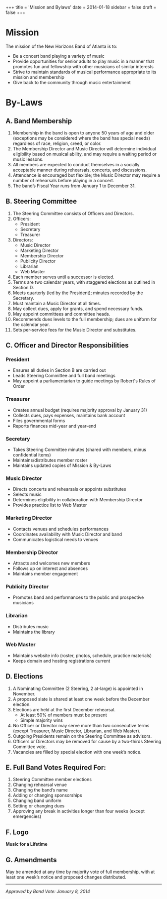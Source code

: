 +++
title = 'Mission and Bylaws'
date = 2014-01-18
sidebar = false
draft = false
+++


# Mission

The mission of the New Horizons Band of Atlanta is to:

- Be a concert band playing a variety of music  
- Provide opportunities for senior adults to play music in a manner that promotes fun and fellowship with other musicians of similar interests  
- Strive to maintain standards of musical performance appropriate to its mission and membership  
- Give back to the community through music entertainment

# By-Laws

## A. Band Membership

1. Membership in the band is open to anyone 50 years of age and older (exceptions may be considered where the band has special needs) regardless of race, religion, creed, or color.  
2. The Membership Director and Music Director will determine individual eligibility based on musical ability, and may require a waiting period or music lessons.  
3. All members are expected to conduct themselves in a socially acceptable manner during rehearsals, concerts, and discussions.  
4. Attendance is encouraged but flexible; the Music Director may require a number of rehearsals before playing in a concert.  
5. The band’s Fiscal Year runs from January 1 to December 31.

## B. Steering Committee

1. The Steering Committee consists of Officers and Directors.  
2. Officers:  
   - President  
   - Secretary  
   - Treasurer  
3. Directors:  
   - Music Director  
   - Marketing Director  
   - Membership Director  
   - Publicity Director  
   - Librarian  
   - Web Master  
4. Each member serves until a successor is elected.  
5. Terms are two calendar years, with staggered elections as outlined in Section D.  
6. Meets quarterly (led by the President); minutes recorded by the Secretary.  
7. Must maintain a Music Director at all times.  
8. May collect dues, apply for grants, and spend necessary funds.  
9. May appoint committees and committee heads.  
10. Recommends dues levels to the full membership; dues are uniform for the calendar year.  
11. Sets per-service fees for the Music Director and substitutes.

## C. Officer and Director Responsibilities

### President

- Ensures all duties in Section B are carried out  
- Leads Steering Committee and full band meetings  
- May appoint a parliamentarian to guide meetings by Robert's Rules of Order

### Treasurer

- Creates annual budget (requires majority approval by January 31)  
- Collects dues, pays expenses, maintains bank account  
- Files governmental forms  
- Reports finances mid-year and year-end

### Secretary

- Takes Steering Committee minutes (shared with members, minus confidential items)  
- Maintains/distributes member roster  
- Maintains updated copies of Mission & By-Laws

### Music Director

- Directs concerts and rehearsals or appoints substitutes  
- Selects music  
- Determines eligibility in collaboration with Membership Director  
- Provides practice list to Web Master

### Marketing Director

- Contacts venues and schedules performances  
- Coordinates availability with Music Director and band  
- Communicates logistical needs to venues

### Membership Director

- Attracts and welcomes new members  
- Follows up on interest and absences  
- Maintains member engagement

### Publicity Director

- Promotes band and performances to the public and prospective musicians

### Librarian

- Distributes music  
- Maintains the library

### Web Master

- Maintains website info (roster, photos, schedule, practice materials)  
- Keeps domain and hosting registrations current

## D. Elections

1. A Nominating Committee (2 Steering, 2 at-large) is appointed in November.  
2. A proposed slate is shared at least one week before the December election.  
3. Elections are held at the first December rehearsal.  
   - At least 50% of members must be present  
   - Simple majority wins  
4. No Officer or Director may serve more than two consecutive terms (except Treasurer, Music Director, Librarian, and Web Master).  
5. Outgoing Presidents remain on the Steering Committee as advisors.  
6. Officers or Directors may be removed for cause by a two-thirds Steering Committee vote.  
7. Vacancies are filled by special election with one week’s notice.

## E. Full Band Votes Required For:

1. Steering Committee member elections  
2. Changing rehearsal venue  
3. Changing the band’s name  
4. Adding or changing sponsorships  
5. Changing band uniform  
6. Setting or changing dues  
7. Approving any break in activities longer than four weeks (except emergencies)

## F. Logo

**Music for a Lifetime**

## G. Amendments

May be amended at any time by majority vote of full membership, with at least one week’s notice and proposed changes distributed.

---

*Approved by Band Vote: January 8, 2014*
